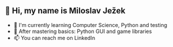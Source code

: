 ## 👋 Hi, my name is Miloslav Ježek
- 🌱 I'm currently learning Computer Science, Python and testing
- 👀 After mastering basics: Python GUI and game libraries
- 📫 You can reach me on LinkedIn

<!---
milojezek/milojezek is a ✨ special ✨ repository because its `README.md` (this file) appears on your GitHub profile.
You can click the Preview link to take a look at your changes.
--->
